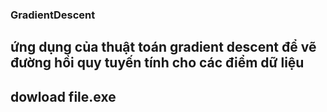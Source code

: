 ### GradientDescent
## ứng dụng của thuật toán gradient descent để vẽ đường hồi quy tuyến tính cho các điểm dữ liệu
## dowload file.exe 
